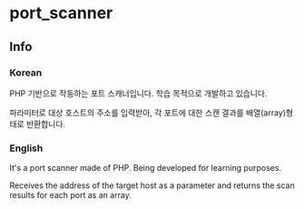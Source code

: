 # port_scanner

## Info

### Korean

PHP 기반으로 작동하는 포트 스캐너입니다. 학습 목적으로 개발하고 있습니다.

파라미터로 대상 호스트의 주소를 입력받아, 각 포트에 대한 스캔 결과를 배열(array)형태로 반환합니다.

### English

It's a port scanner made of PHP.
Being developed for learning purposes.

Receives the address of the target host as a parameter and returns the scan results for each port as an array.
